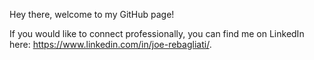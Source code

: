 Hey there, welcome to my GitHub page!

If you would like to connect professionally, you can find me on LinkedIn here: https://www.linkedin.com/in/joe-rebagliati/.
